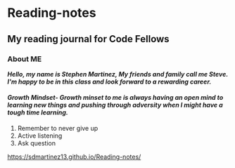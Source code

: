 # Reading-notes

## My reading journal for Code Fellows

### About ME

***Hello, my name is Stephen Martinez, My friends and family call me Steve.  I'm happy to be in this class and look forward to a rewarding career.***

#### ***Growth Mindset-*** *Growth minset to me is always having an open mind to learning new things and pushing through adversity when I might have a tough time learning.*  
1. Remember to never give up
2. Active listening
3. Ask question




<https://sdmartinez13.github.io/Reading-notes/>
